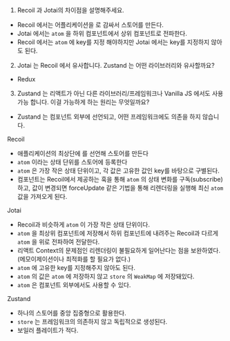 1. Recoil 과 Jotai의 차이점을 설명해주세요.

- Recoil 에서는 어플리케이션을 <RecoilRoot /> 로 감싸서 스토어를 만든다.
- Jotai 에서는 `atom` 을 하위 컴포넌트에서 상위 컴포넌트로 전파한다.
- Recoil 에서는 `atom` 에 key를 지정 해야하지만 Jotai 에서는 key를 지정하지 않아도 된다.

2. Jotai 는 Recoil 에서 유사합니다. Zustand 는 어떤 라이브러리와 유사할까요?

- Redux

3. Zustand 는 리액트가 아닌 다른 라이브러리/프레임워크나 Vanilla JS 에서도 사용가능 합니다. 이걸 가능하게 하는 원리는 무엇일까요?

- Zustand 는 컴포넌트 외부에 선언되고, 어떤 프레임워크에도 의존을 하지 않습니다.

Recoil

- 애플리케이션의 최상단에 <RecoilRoot /> 를 선언해 스토어를 만든다
- `atom` 이라는 상태 단위를 스토어에 등록한다
- `atom` 은 가장 작은 상태 단위이고, 각 값은 고유한 값인 key를 바탕으로 구별된다.
- 컴포넌트는 Recoil에서 제공하는 훅을 통해 `atom` 의 상태 변화를 구독(subscribe)하고, 값이 변경되면 forceUpdate 같은 기법을 통해 리렌더링을 실행해 최신 `atom` 값을 가져오게 된다.

Jotai

- Recoil과 비슷하게 `atom` 이 가장 작은 상태 단위이다.
- `atom` 을 최상위 컴포넌트에 저장해서 하위 컴포넌트에 내려주는 Recoil과 다르게 `atom` 을 위로 전파하여 전달한다.
- 리액트 Context의 문제점인 리렌더링이 불필요하게 일어난다는 점을 보완하였다. (메모이제이션이나 최적화를 할 필요가 없다.)
- `atom` 에 고유한 key를 지정해주지 않아도 된다.
- `atom` 의 값은 `atom` 에 저장하지 않고 `store` 의 `WeakMap` 에 저장돼있다.
- `atom` 은 컴포넌트 외부에서도 사용할 수 있다.

Zustand

- 하나의 스토어를 중앙 집중형으로 활용한다.
- `store` 는 프레임워크의 의존하지 않고 독립적으로 생성된다.
- 보일러 플레이트가 적다.
